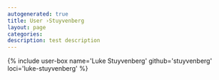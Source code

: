 ```yaml
---
autogenerated: true
title: User ›Stuyvenberg
layout: page
categories: 
description: test description
---
```


{% include user-box name='Luke Stuyvenberg' github='stuyvenberg' loci='luke-stuyvenberg' %}

